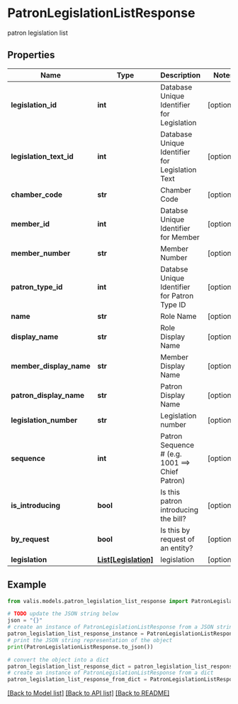 # PatronLegislationListResponse

patron legislation list

## Properties

Name | Type | Description | Notes
------------ | ------------- | ------------- | -------------
**legislation_id** | **int** | Database Unique Identifier for Legislation | [optional] 
**legislation_text_id** | **int** | Database Unique Identifier for Legislation Text | [optional] 
**chamber_code** | **str** | Chamber Code | [optional] 
**member_id** | **int** | Databse Unique Identifier for Member | [optional] 
**member_number** | **str** | Member Number | [optional] 
**patron_type_id** | **int** | Databse Unique Identifier for Patron Type ID | [optional] 
**name** | **str** | Role Name | [optional] 
**display_name** | **str** | Role Display Name | [optional] 
**member_display_name** | **str** | Member Display Name | [optional] 
**patron_display_name** | **str** | Patron Display Name | [optional] 
**legislation_number** | **str** | Legislation number | [optional] 
**sequence** | **int** | Patron Sequence # (e.g. 1001 &#x3D;&#x3D;&gt; Chief Patron) | [optional] 
**is_introducing** | **bool** | Is this patron introducing the bill? | [optional] 
**by_request** | **bool** | Is this by request of an entity? | [optional] 
**legislation** | [**List[Legislation]**](Legislation.md) | legislation | [optional] 

## Example

```python
from valis.models.patron_legislation_list_response import PatronLegislationListResponse

# TODO update the JSON string below
json = "{}"
# create an instance of PatronLegislationListResponse from a JSON string
patron_legislation_list_response_instance = PatronLegislationListResponse.from_json(json)
# print the JSON string representation of the object
print(PatronLegislationListResponse.to_json())

# convert the object into a dict
patron_legislation_list_response_dict = patron_legislation_list_response_instance.to_dict()
# create an instance of PatronLegislationListResponse from a dict
patron_legislation_list_response_from_dict = PatronLegislationListResponse.from_dict(patron_legislation_list_response_dict)
```
[[Back to Model list]](../README.md#documentation-for-models) [[Back to API list]](../README.md#documentation-for-api-endpoints) [[Back to README]](../README.md)


